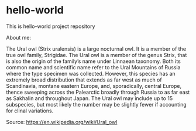 # hello-world
This is hello-world project repository

About me:

The Ural owl (Strix uralensis) is a large nocturnal owl. It is a member of the true owl family, Strigidae. The Ural owl is a member of the genus Strix, that is also the origin of the family’s name under Linnaean taxonomy. Both its common name and scientific name refer to the Ural Mountains of Russia where the type specimen was collected. However, this species has an extremely broad distribution that extends as far west as much of Scandinavia, montane eastern Europe, and, sporadically, central Europe, thence sweeping across the Palearctic broadly through Russia to as far east as Sakhalin and throughout Japan. The Ural owl may include up to 15 subspecies, but most likely the number may be slightly fewer if accounting for clinal variations.

Source: https://en.wikipedia.org/wiki/Ural_owl
